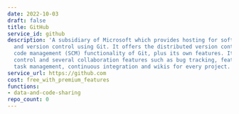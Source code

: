 ```yaml
---
date: 2022-10-03
draft: false
title: GitHub
service_id: github
description: 'A subsidiary of Microsoft which provides hosting for software development
  and version control using Git. It offers the distributed version control and source
  code management (SCM) functionality of Git, plus its own features. It provides access
  control and several collaboration features such as bug tracking, feature requests,
  task management, continuous integration and wikis for every project. '
service_url: https://github.com
cost: free_with_premium_features
functions:
- data-and-code-sharing
repo_count: 0
---
```



